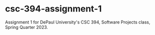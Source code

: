 # csc-394-assignment-1
Assignment 1 for DePaul University's CSC 394, Software Projects class, Spring Quarter 2023.
